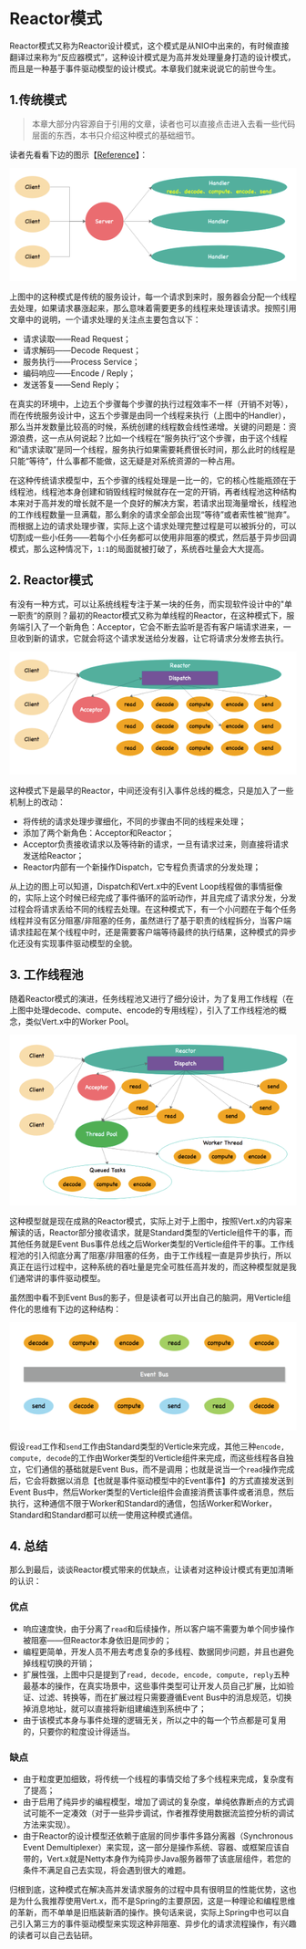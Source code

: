 # Reactor模式

Reactor模式又称为Reactor设计模式，这个模式是从NIO中出来的，有时候直接翻译过来称为“反应器模式”，这种设计模式是为高并发处理量身打造的设计模式，而且是一种基于事件驱动模型的设计模式。本章我们就来说说它的前世今生。

## 1.传统模式

> 本章大部分内容源自于引用的文章，读者也可以直接点击进入去看一些代码层面的东西，本书只介绍这种模式的基础细节。

读者先看看下边的图示【[Reference](https://blog.csdn.net/pistolove/article/details/53152708)】：

![](/assets/images/zbr/006/0006.png)

上图中的这种模式是传统的服务设计，每一个请求到来时，服务器会分配一个线程去处理，如果请求暴涨起来，那么意味着需要更多的线程来处理该请求。按照引用文章中的说明，一个请求处理的关注点主要包含以下：

* 请求读取——Read Request；
* 请求解码——Decode Request；
* 服务执行——Process Service；
* 编码响应——Encode / Reply；
* 发送答复——Send Reply；

在真实的环境中，上边五个步骤每个步骤的执行过程效率不一样（开销不对等），而在传统服务设计中，这五个步骤是由同一个线程来执行（上图中的Handler），那么当并发数量比较高的时候，系统创建的线程数会线性递增。关键的问题是：资源浪费，这一点从何说起？比如一个线程在“服务执行”这个步骤，由于这个线程和“请求读取”是同一个线程，服务执行如果需要耗费很长时间，那么此时的线程是只能“等待”，什么事都不能做，这无疑是对系统资源的一种占用。

在这种传统请求模型中，五个步骤的线程处理是一比一的，它的核心性能瓶颈在于线程池，线程池本身创建和销毁线程时候就存在一定的开销，再者线程池这种结构本来对于高并发的增长就不是一个良好的解决方案，若请求出现海量增长，线程池的工作线程数量一旦满载，那么剩余的请求全部会出现“等待”或者索性被“抛弃”。而根据上边的请求处理步骤，实际上这个请求处理完整过程是可以被拆分的，可以切割成一些小任务——若每个小任务都可以使用非阻塞的模式，然后基于异步回调模式，那么这种情况下，`1:1`的局面就被打破了，系统吞吐量会大大提高。

## 2. Reactor模式

有没有一种方式，可以让系统线程专注于某一块的任务，而实现软件设计中的"单一职责“的原则？最初的Reactor模式又称为单线程的Reactor，在这种模式下，服务端引入了一个新角色：Acceptor，它会不断去监听是否有客户端请求进来，一旦收到新的请求，它就会将这个请求发送给分发器，让它将请求分发修去执行。

![](/assets/images/zbr/006/0002.png)

这种模式下是最早的Reactor，中间还没有引入事件总线的概念，只是加入了一些机制上的改动：

* 将传统的请求处理步骤细化，不同的步骤由不同的线程来处理；
* 添加了两个新角色：Acceptor和Reactor；
* Acceptor负责接收请求以及等待新的请求，一旦有请求过来，则直接将请求发送给Reactor；
* Reactor内部有一个新操作Dispatch，它专程负责请求的分发处理；

从上边的图上可以知道，Dispatch和Vert.x中的Event Loop线程做的事情挺像的，实际上这个时候已经完成了事件循环的监听动作，并且完成了请求分发，分发过程会将请求丢给不同的线程去处理。在这种模式下，有一个小问题在于每个任务线程并没有区分阻塞/非阻塞的任务，虽然进行了基于职责的线程拆分，当客户端请求挂起在某个线程中时，还是需要客户端等待最终的执行结果，这种模式的异步化还没有实现事件驱动模型的全貌。

## 3. 工作线程池

随着Reactor模式的演进，任务线程池又进行了细分设计，为了复用工作线程（在上图中处理decode、compute、encode的专用线程），引入了工作线程池的概念，类似Vert.x中的Worker Pool。

![](/assets/images/zbr/006/0003.png)

这种模型就是现在成熟的Reactor模式，实际上对于上图中，按照Vert.x的内容来解读的话，Reactor部分接收请求，就是Standard类型的Verticle组件干的事，而其他任务就是Event Bus事件总线之后Worker类型的Verticle组件干的事。工作线程池的引入彻底分离了阻塞/非阻塞的任务，由于工作线程一直是异步执行，所以真正在运行过程中，这种系统的吞吐量是完全可胜任高并发的，而这种模型就是我们通常讲的事件驱动模型。

虽然图中看不到Event Bus的影子，但是读者可以开出自己的脑洞，用Verticle组件化的思维有下边的这种结构：

![](/assets/images/zbr/006/0004.png)

假设`read`工作和`send`工作由Standard类型的Verticle来完成，其他三种`encode, compute, decode`的工作由Worker类型的Verticle组件来完成，而这些线程各自独立，它们通信的基础就是Event Bus，而不是调用；也就是说当一个`read`操作完成后，它会将数据以消息【也就是事件驱动模型中的Event事件】的方式直接发送到Event Bus中，然后Worker类型的Verticle组件会直接消费该事件或者消息，然后执行，这种通信不限于Worker和Standard的通信，包括Worker和Worker，Standard和Standard都可以统一使用这种模式通信。

## 4. 总结

那么到最后，谈谈Reactor模式带来的优缺点，让读者对这种设计模式有更加清晰的认识：

### 优点

* 响应速度快，由于分离了`read`和后续操作，所以客户端不需要为单个同步操作被阻塞——但Reactor本身依旧是同步的；
* 编程更简单，开发人员不用去考虑复杂的多线程、数据同步问题，并且也避免掉线程切换的开销；
* 扩展性强，上图中只是提到了`read, decode, encode, compute, reply`五种最基本的操作，在真实场景中，这些事件类型可让开发人员自己扩展，比如验证、过滤、转换等，而在扩展过程只需要遵循Event Bus中的消息规范，切换掉消息地址，就可以直接将新组建编连到系统中了；
* 由于该模式本身与事件处理的逻辑无关，所以之中的每一个节点都是可复用的，只要你的粒度设计得适当。

### 缺点

* 由于粒度更加细致，将传统一个线程的事情交给了多个线程来完成，复杂度有了提高；
* 由于启用了纯异步的编程模型，增加了调试的复杂度，单纯依靠断点的方式调试可能不一定凑效（对于一些异步调试，作者推荐使用数据流监控分析的调试方法来实现）。
* 由于Reactor的设计模型还依赖于底层的同步事件多路分离器（Synchronous Event Demultiplexer）来实现，这一部分是操作系统、容器、或框架应该自带的，Vert.x就是Netty本身作为纯异步Java服务器带了该底层组件，若您的条件不满足自己去实现，将会遇到很大的难题。

归根到底，这种模式在解决高并发请求服务的过程中具有很明显的性能优势，这也是为什么我推荐使用Vert.x，而不是Spring的主要原因，这是一种理论和编程思维的革新，而不单单是旧瓶装新酒的操作。换句话来说，实际上Spring中也可以自己引入第三方的事件驱动模型来实现这种非阻塞、异步化的请求流程操作，有兴趣的读者可以自己去钻研。

